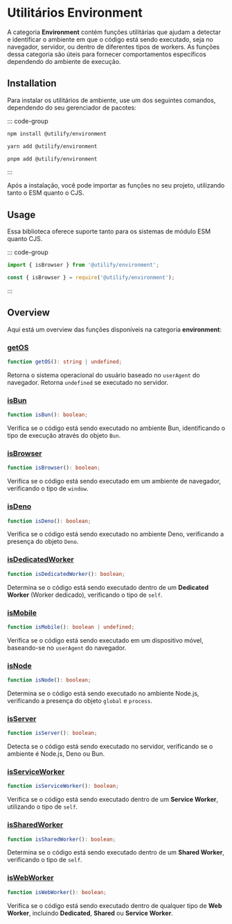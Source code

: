 # Utilitários Environment <Badge type="tip" text="1.0.0" />

A categoria **Environment** contém funções utilitárias que ajudam a detectar e identificar o ambiente em que o código está sendo executado, seja no navegador, servidor, ou dentro de diferentes tipos de workers. As funções dessa categoria são úteis para fornecer comportamentos específicos dependendo do ambiente de execução.

## Installation

Para instalar os utilitários de ambiente, use um dos seguintes comandos, dependendo do seu gerenciador de pacotes:

::: code-group
```bash [npm]
npm install @utilify/environment
```

```bash [yarn]
yarn add @utilify/environment
```

```bash [pnpm]
pnpm add @utilify/environment
```
:::

Após a instalação, você pode importar as funções no seu projeto, utilizando tanto o ESM quanto o CJS.

## Usage

Essa biblioteca oferece suporte tanto para os sistemas de módulo ESM quanto CJS.

::: code-group

```typescript [esm]
import { isBrowser } from '@utilify/environment'; 
```

```javascript [cjs]
const { isBrowser } = require('@utilify/environment');  
```
:::

## Overview

Aqui está um overview das funções disponíveis na categoria **environment**:

### [getOS](./getOS.md)  
```typescript  
function getOS(): string | undefined;
```  
Retorna o sistema operacional do usuário baseado no `userAgent` do navegador. Retorna `undefined` se executado no servidor.

### [isBun](./isBun.md)  
```typescript  
function isBun(): boolean;
```  
Verifica se o código está sendo executado no ambiente Bun, identificando o tipo de execução através do objeto `Bun`.

### [isBrowser](./isBrowser.md)  
```typescript  
function isBrowser(): boolean;
```  
Verifica se o código está sendo executado em um ambiente de navegador, verificando o tipo de `window`.

### [isDeno](./isDeno.md)  
```typescript  
function isDeno(): boolean;
```  
Verifica se o código está sendo executado no ambiente Deno, verificando a presença do objeto `Deno`.

### [isDedicatedWorker](./isDedicatedWorker.md)  
```typescript  
function isDedicatedWorker(): boolean;
```  
Determina se o código está sendo executado dentro de um **Dedicated Worker** (Worker dedicado), verificando o tipo de `self`.

### [isMobile](./isMobile.md)  
```typescript  
function isMobile(): boolean | undefined;
```  
Verifica se o código está sendo executado em um dispositivo móvel, baseando-se no `userAgent` do navegador.

### [isNode](./isNode.md)  
```typescript  
function isNode(): boolean;
```  
Determina se o código está sendo executado no ambiente Node.js, verificando a presença do objeto `global` e `process`.

### [isServer](./isServer.md)  
```typescript  
function isServer(): boolean;
```  
Detecta se o código está sendo executado no servidor, verificando se o ambiente é Node.js, Deno ou Bun.

### [isServiceWorker](./isServiceWorker.md)  
```typescript  
function isServiceWorker(): boolean;
```  
Verifica se o código está sendo executado dentro de um **Service Worker**, utilizando o tipo de `self`.

### [isSharedWorker](./isSharedWorker.md)  
```typescript  
function isSharedWorker(): boolean;
```  
Determina se o código está sendo executado dentro de um **Shared Worker**, verificando o tipo de `self`.

### [isWebWorker](./isWebWorker.md)  
```typescript  
function isWebWorker(): boolean;
```  
Verifica se o código está sendo executado dentro de qualquer tipo de **Web Worker**, incluindo **Dedicated**, **Shared** ou **Service Worker**.
